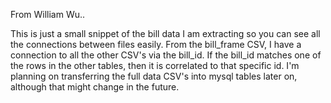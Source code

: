 From William Wu..

This is just a small snippet of the bill data I am extracting so you can see all the connections between files easily.
From the bill_frame CSV, I have a connection to all the other CSV's via the bill_id. If the bill_id matches one of the rows 
in the other tables, then it is correlated to that specific id. I'm planning on transferring the full data CSV's into mysql 
tables later on, although that might change in the future.